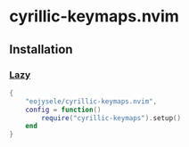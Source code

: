 # cyrillic-keymaps.nvim

## Installation

### [Lazy](https://github.com/folke/lazy.nvim)

```lua
{
    "eojysele/cyrillic-keymaps.nvim",
    config = function()
        require("cyrillic-keymaps").setup()
    end
}
```
